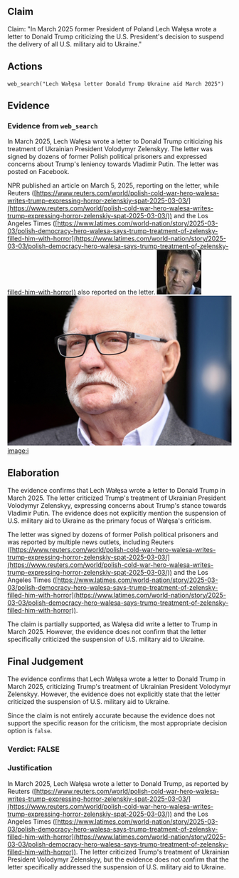 ## Claim
Claim: "In March 2025 former President of Poland Lech Wałęsa wrote a letter to Donald Trump criticizing the U.S. President's decision to suspend the delivery of all U.S. military aid to Ukraine."

## Actions
```
web_search("Lech Wałęsa letter Donald Trump Ukraine aid March 2025")
```

## Evidence
### Evidence from `web_search`
In March 2025, Lech Wałęsa wrote a letter to Donald Trump criticizing his treatment of Ukrainian President Volodymyr Zelenskyy. The letter was signed by dozens of former Polish political prisoners and expressed concerns about Trump's leniency towards Vladimir Putin. The letter was posted on Facebook.

NPR published an article on March 5, 2025, reporting on the letter, while Reuters ([https://www.reuters.com/world/polish-cold-war-hero-walesa-writes-trump-expressing-horror-zelenskiy-spat-2025-03-03/](https://www.reuters.com/world/polish-cold-war-hero-walesa-writes-trump-expressing-horror-zelenskiy-spat-2025-03-03/)) and the Los Angeles Times ([https://www.latimes.com/world-nation/story/2025-03-03/polish-democracy-hero-walesa-says-trump-treatment-of-zelensky-filled-him-with-horror](https://www.latimes.com/world-nation/story/2025-03-03/polish-democracy-hero-walesa-says-trump-treatment-of-zelensky-filled-him-with-horror)) also reported on the letter. ![image 1961](media/2025-08-07_19-24-1754594678-260321.jpg) ![image 1962](media/2025-08-07_19-24-1754594684-890174.jpg) <image:i>


## Elaboration
The evidence confirms that Lech Wałęsa wrote a letter to Donald Trump in March 2025. The letter criticized Trump's treatment of Ukrainian President Volodymyr Zelenskyy, expressing concerns about Trump's stance towards Vladimir Putin. The evidence does not explicitly mention the suspension of U.S. military aid to Ukraine as the primary focus of Wałęsa's criticism.

The letter was signed by dozens of former Polish political prisoners and was reported by multiple news outlets, including Reuters ([https://www.reuters.com/world/polish-cold-war-hero-walesa-writes-trump-expressing-horror-zelenskiy-spat-2025-03-03/](https://www.reuters.com/world/polish-cold-war-hero-walesa-writes-trump-expressing-horror-zelenskiy-spat-2025-03-03/)) and the Los Angeles Times ([https://www.latimes.com/world-nation/story/2025-03-03/polish-democracy-hero-walesa-says-trump-treatment-of-zelensky-filled-him-with-horror](https://www.latimes.com/world-nation/story/2025-03-03/polish-democracy-hero-walesa-says-trump-treatment-of-zelensky-filled-him-with-horror)).

The claim is partially supported, as Wałęsa did write a letter to Trump in March 2025. However, the evidence does not confirm that the letter specifically criticized the suspension of U.S. military aid to Ukraine.


## Final Judgement
The evidence confirms that Lech Wałęsa wrote a letter to Donald Trump in March 2025, criticizing Trump's treatment of Ukrainian President Volodymyr Zelenskyy. However, the evidence does not explicitly state that the letter criticized the suspension of U.S. military aid to Ukraine.

Since the claim is not entirely accurate because the evidence does not support the specific reason for the criticism, the most appropriate decision option is `false`.


### Verdict: FALSE

### Justification
In March 2025, Lech Wałęsa wrote a letter to Donald Trump, as reported by Reuters ([https://www.reuters.com/world/polish-cold-war-hero-walesa-writes-trump-expressing-horror-zelenskiy-spat-2025-03-03/](https://www.reuters.com/world/polish-cold-war-hero-walesa-writes-trump-expressing-horror-zelenskiy-spat-2025-03-03/)) and the Los Angeles Times ([https://www.latimes.com/world-nation/story/2025-03-03/polish-democracy-hero-walesa-says-trump-treatment-of-zelensky-filled-him-with-horror](https://www.latimes.com/world-nation/story/2025-03-03/polish-democracy-hero-walesa-says-trump-treatment-of-zelensky-filled-him-with-horror)). The letter criticized Trump's treatment of Ukrainian President Volodymyr Zelenskyy, but the evidence does not confirm that the letter specifically addressed the suspension of U.S. military aid to Ukraine.
